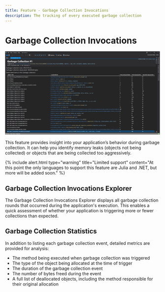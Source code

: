 ```yaml
---
title: Feature - Garbage Collection Invocations
description: The tracking of every executed garbage collection
---
```


# Garbage Collection Invocations

![assets/img/ApplicationInstanceWindow/GarbageCollectionInvokedWindow.png](../../assets/img/ApplicationInstanceWindow/GarbageCollectionInvokedWindow.png)

This feature provides insight into your application’s behavior during garbage collection. It can help you identify memory leaks (objects not being collected) or objects that are being collected too aggressively.

{% include alert.html  type="warning" title="Limited support" content="At this point the only languages to support this feature are Julia and .NET, but more will be added soon." %}

## Garbage Collection Invocations Explorer

The Garbage Collection Invocations Explorer displays all garbage collection rounds that occurred during the application's execution. This enables a quick assessment of whether your application is triggering more or fewer collections than expected.

## Garbage Collection Statistics

In addition to listing each garbage collection event, detailed metrics are provided for analysis:

- The method being executed when garbage collection was triggered
- The type of the object being allocated at the time of trigger
- The duration of the garbage collection event
- The number of bytes freed during the event
- A full list of deallocated objects, including the method responsible for their original allocation
